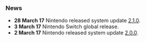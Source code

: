<noinclude>

### News

</noinclude>

  - **28 March 17** Nintendo released system update
    [2.1.0](2.1.0.md "wikilink").
  - **3 March 17** Nintendo Switch global release.
  - **2 March 17** Nintendo released system update
    [2.0.0](2.0.0.md "wikilink").

